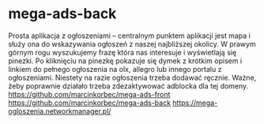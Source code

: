 # mega-ads-back

Prosta aplikacja z ogłoszeniami – centralnym punktem aplikacji jest 
mapa i służy ona do wskazywania ogłoszeń z naszej najbliższej okolicy. 
W prawym górnym rogu wyszukujemy frazę która nas interesuje i 
wyświetlają się pinezki. Po kliknięciu na pinezkę pokazuje się dymek z 
krótkim opisem i linkiem do pełnego ogłoszenia na olx, allegro lub innego
portalu z ogłoszeniami. Niestety na razie ogłoszenia trzeba dodawać 
ręcznie. Ważne, żeby poprawnie działało trzeba zdezaktywować adblocka 
dla tej domeny.
https://github.com/marcinkorbec/mega-ads-front
https://github.com/marcinkorbec/mega-ads-back
https://mega-ogloszenia.networkmanager.pl/
